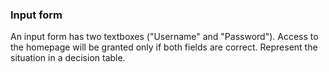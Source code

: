 ### Input form
An input form has two textboxes ("Username" and "Password"). Access to the homepage will be granted only if both fields are correct. Represent the situation in a decision table.
